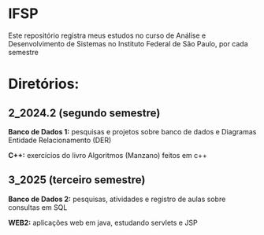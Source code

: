 # IFSP 
Este repositório registra meus estudos no curso de Análise e Desenvolvimento de Sistemas no Instituto Federal de São Paulo, por cada semestre

# Diretórios:
## 2_2024.2 (segundo semestre)
__Banco de Dados 1:__ pesquisas e projetos sobre banco de dados e Diagramas Entidade Relacionamento (DER)

__C++:__ exercícios do livro Algoritmos (Manzano) feitos em c++


## 3_2025 (terceiro semestre) 
__Banco de Dados 2:__ pesquisas, atividades e registro de aulas sobre consultas em SQL

__WEB2:__ aplicações web em java, estudando servlets e JSP




